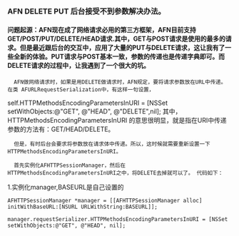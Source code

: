 ### AFN DELETE PUT 后台接受不到参数解决办法。
#### 问题起源：AFN现在成了网络请求必用的第三方框架，AFN目前支持GET/POST/PUT/DELETE/HEAD请求.其中，GET与POST请求是使用的最多的请求。但是最近跟后台的交互中，应用了大量的PUT与DELETE请求，这让我有了一些全新的体验。PUT请求与POST基本一致，参数的传递也是传递字典即可。而DELETE请求的过程中，让我遇到了一个很大的坑。

      AFN做网络请求时，如果是用DELETE做请求时，AFN规定，要将请求参数放在URL中传递。 在类 AFURLRequestSerialization中，有这样一句设置，

self.HTTPMethodsEncodingParametersInURI = [NSSet setWithObjects:@"GET", @"HEAD", @"DELETE",nil];
      其中，HTTPMethodsEncodingParametersInURI 的意思很明显，就是指在URI中传递参数的方法有：GET/HEAD/DELETE。

      但是，有时后台会要求将参数放在请求体中传递。所以，这时候就需要重新设置一下HTTPMethodsEncodingParametersInURI。

      首先实例化AFHTTPSessionManager，然后在HTTPMethodsEncodingParametersInURI之中，将DELETE去掉就可以了。 代码如下：

  1.实例化manager,BASEURL是自己设置的
  
  ```
AFHTTPSessionManager *manager = [[AFHTTPSessionManager alloc] initWithBaseURL:[NSURL URLWithString:BASEURL]];

manager.requestSerializer.HTTPMethodsEncodingParametersInURI = [NSSet setWithObjects:@"GET", @"HEAD", nil];
 
